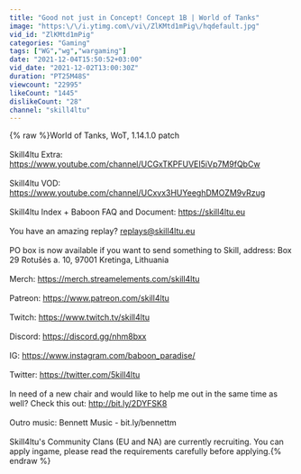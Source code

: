 ```yaml
---
title: "Good not just in Concept! Concept 1B | World of Tanks"
image: "https:\/\/i.ytimg.com\/vi\/ZlKMtd1mPig\/hqdefault.jpg"
vid_id: "ZlKMtd1mPig"
categories: "Gaming"
tags: ["WG","wg","wargaming"]
date: "2021-12-04T15:50:52+03:00"
vid_date: "2021-12-02T13:00:30Z"
duration: "PT25M48S"
viewcount: "22995"
likeCount: "1445"
dislikeCount: "28"
channel: "skill4ltu"
---
```

{% raw %}World of Tanks, WoT, 1.14.1.0 patch<br /><br />Skill4ltu Extra: <br /><a rel="nofollow" target="blank" href="https://www.youtube.com/channel/UCGxTKPFUVEI5iVp7M9fQbCw">https://www.youtube.com/channel/UCGxTKPFUVEI5iVp7M9fQbCw</a><br /><br />Skill4ltu VOD:<br /><a rel="nofollow" target="blank" href="https://www.youtube.com/channel/UCxvx3HUYeeghDMOZM9vRzug">https://www.youtube.com/channel/UCxvx3HUYeeghDMOZM9vRzug</a><br /><br />Skill4ltu Index + Baboon FAQ and Document: <a rel="nofollow" target="blank" href="https://skill4ltu.eu">https://skill4ltu.eu</a><br /><br />You have an amazing replay? replays@skill4ltu.eu <br /><br />PO box is now available if you want to send something to Skill, address: Box 29 Rotušės a. 10, 97001 Kretinga, Lithuania<br /><br />Merch: <a rel="nofollow" target="blank" href="https://merch.streamelements.com/skill4ltu">https://merch.streamelements.com/skill4ltu</a><br /><br />Patreon: <a rel="nofollow" target="blank" href="https://www.patreon.com/skill4ltu">https://www.patreon.com/skill4ltu</a><br /><br />Twitch: <a rel="nofollow" target="blank" href="https://www.twitch.tv/skill4ltu">https://www.twitch.tv/skill4ltu</a><br /><br />Discord: <a rel="nofollow" target="blank" href="https://discord.gg/nhm8bxx">https://discord.gg/nhm8bxx</a><br /><br />IG: <a rel="nofollow" target="blank" href="https://www.instagram.com/baboon_paradise/">https://www.instagram.com/baboon_paradise/</a><br /><br />Twitter: <a rel="nofollow" target="blank" href="https://twitter.com/5kill4ltu">https://twitter.com/5kill4ltu</a><br /><br />In need of a new chair and would like to help me out in the same time as well? Check this out: <a rel="nofollow" target="blank" href="http://bit.ly/2DYFSK8">http://bit.ly/2DYFSK8</a><br /><br />Outro music:  Bennett Music - bit.ly/bennettm<br /><br />Skill4ltu's Community Clans (EU and NA) are currently recruiting. You can apply ingame, please read the requirements carefully before applying.{% endraw %}
